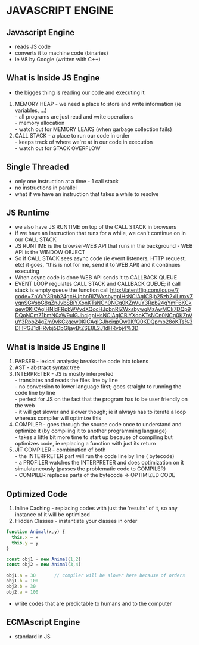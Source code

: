 # JAVASCRIPT ENGINE

## Javascript Engine 

- reads JS code 
- converts it to machine code (binaries)
- ie V8 by Google (written with C++)

## What is Inside JS Engine

- the bigges thing is reading our code and executing it
1. MEMORY HEAP - we need a place to store and write information (ie variables, ...) <br>
               - all programs are just read and write operations <br>
               - memory allocation <br>
               - watch out for MEMORY LEAKS (when garbage collection fails) 
2. CALL STACK - a place to run our code in order <br>
              - keeps track of where we're at in our code in execution <br>
              - watch out for STACK OVERFLOW <br>
              
## Single Threaded

- only one instruction at a time - 1 call stack 
- no instructions in parallel
- what if we have an instruction that takes a while to resolve

## JS Runtime

- we also have JS RUNTIME on top of the CALL STACK in browsers
- if we have an instruction that runs for a while, we can't continue on in our CALL STACK
- JS RUNTIME is the browser-WEB API that runs in the background - WEB API is the WINDOW OBJECT
- So if CALL STACK sees async code (ie event listeners, HTTP request, etc) it goes, "this is not for me, send it to WEB API)
  and it continues executing
- When async code is done WEB API sends it to CALLBACK QUEUE
- EVENT LOOP regulates CALL STACK and CALLBACK QUEUE; if call stack is empty queue the function call
http://latentflip.com/loupe/?code=ZnVuY3Rpb24gcHJpbnRIZWxsbygpIHsNCiAgICBjb25zb2xlLmxvZygnSGVsbG8gZnJvbSBiYXonKTsNCn0NCg0KZnVuY3Rpb24gYmF6KCkgew0KICAgIHNldFRpbWVvdXQocHJpbnRIZWxsbywgMzAwMCk7DQp9DQoNCmZ1bmN0aW9uIGJhcigpIHsNCiAgICBiYXooKTsNCn0NCg0KZnVuY3Rpb24gZm9vKCkgew0KICAgIGJhcigpOw0KfQ0KDQpmb28oKTs%3D!!!PGJ1dHRvbj5DbGljayBtZSE8L2J1dHRvbj4%3D

## What is Inside JS Engine II

1. PARSER - lexical analysis; breaks the code into tokens
2. AST - abstract syntax tree
3. INTERPRETER - JS is mostly interpreted <br>
               - translates and reads the files line by line <br>
               - no conversion to lower language first; goes straight to running the code line by line <br>
               - perfect for JS on the fact that the program has to be user friendly on the web <br>
               - it will get slower and slower though; ie it always has to iterate a loop whereas compiler will optimize this<br>
4. COMPILER - goes through the source code once to understand and optimize it (by compiling it to another programming language) <br>
            - takes a little bit more time to start up because of compiling but optimizes code, ie replacing a function with just its return 
5. JIT COMPILER - combination of both <br>
                - the INTERPRETER part will run the code line by line ( bytecode) <br>
                - a PROFILER watches the INTERPRETER and does optimization on it simulataneously (passes the problematic code to COMPILER) <br>
                - COMPILER replaces parts of the bytecode => OPTIMIZED CODE 
                
## Optimized Code

1. Inline Caching - replacing codes with just the 'results' of it, so any instance of it will be optimized
2. Hidden Classes - instantiate your classes in order

```javascript
function Animal(x,y) {
  this.x = x
  this.y = y
}

const obj1 = new Animal(1,2)
const obj2 = new Animal(3,4)

obj1.a = 30       // compiler will be slower here because of orders
obj1.b = 100
obj2.b = 30
obj2.a = 100
```

- write codes that are predictable to humans and to the computer

## ECMAscript Engine 

- standard in JS 
